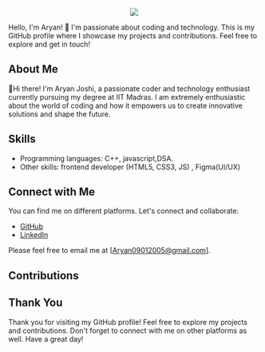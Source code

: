  <p align="center">
   <img src="https://capsule-render.vercel.app/api?type=venom&color=gradient&height=300&section=header&text=Hey%20Everyone👋&fontSize=90" /></p>

Hello, I'm Aryan! 👋 I'm passionate about coding and technology. This is my GitHub profile where I showcase my projects and contributions. Feel free to explore and get in touch!

## About Me
  👋Hi there! I'm Aryan Joshi, a passionate coder and technology enthusiast currently pursuing my degree at IIT Madras. I am extremely enthusiastic about the world of coding and how it empowers us to create innovative solutions and shape the future.

 

## Skills

- Programming languages: C++, javascript,DSA.
- Other skills: frontend developer (HTML5, CSS3, JS) , Figma(UI/UX)

## Connect with Me

You can find me on different platforms. Let's connect and collaborate:

- [GitHub]( github.com/ARYANjoshi09)
- [LinkedIn](www.linkedin.com/in/aryan-joshi-magneta0901)
  

Please feel free to email me at [Aryan09012005@gmail.com].

## Contributions

 

 
## Thank You

Thank you for visiting my GitHub profile! Feel free to explore my projects and contributions. Don't forget to connect with me on other platforms as well. Have a great day!


<!---
ARYANjoshi09/ARYANjoshi09 is a ✨ special ✨ repository because its `README.md` (this file) appears on your GitHub profile.
You can click the Preview link to take a look at your changes.
--->
